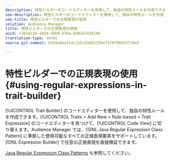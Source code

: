 ```yaml
---
description: 特性ビルダーのコードエディターを使用して、独自の特性ルールを作成できます。Traits／Add New／Rule-based／Trait Expression でコードエディターを見つけて、Code View に切り替えます。Audience Manager では、Java 正規表現クラスパターンに準拠した使用可能なすべての正規表現要素をサポートしています。式ビルダーで直接、任意の正規表現を検証できます。
seo-description: 特性ビルダーのコードエディターを使用して、独自の特性ルールを作成できます。Traits／Add New／Rule-based／Trait Expression でコードエディターを見つけて、Code View に切り替えます。Audience Manager では、Java 正規表現クラスパターンに準拠した使用可能なすべての正規表現要素をサポートしています。式ビルダーで直接、任意の正規表現を検証できます。
seo-title: 特性ビルダーでの正規表現の使用
solution: Audience Manager
title: 特性ビルダーでの正規表現の使用
uuid: c263dc26-a920-48b8-b76a-6d82e7836196
translation-type: tm+mt
source-git-commit: 6169e8aefc4c215c83d6229be7378f90453f19e9

---
```



# 特性ビルダーでの正規表現の使用 {#using-regular-expressions-in-trait-builder}

[!UICONTROL Trait Builder] のコードエディターを使用して、独自の特性ルールを作成できます。[!UICONTROL Traits > Add New > Rule-based > Trait Expression] のコードエディターを見つけて、[!UICONTROL Code View] に切り替えます。Audience Manager では、[!DNL Java Regular Expression Class Pattern] に準拠した使用可能なすべての正規表現要素をサポートしています。[!DNL Expression Builder] で任意の正規表現を直接検証できます。

[Java Regular Expression Class Patterns](https://docs.oracle.com/javase/7/docs/api/java/util/regex/Pattern.html) も参照してください。